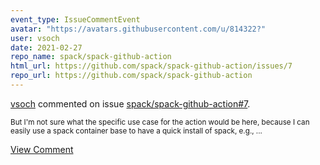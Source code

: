 ```yaml
---
event_type: IssueCommentEvent
avatar: "https://avatars.githubusercontent.com/u/814322?"
user: vsoch
date: 2021-02-27
repo_name: spack/spack-github-action
html_url: https://github.com/spack/spack-github-action/issues/7
repo_url: https://github.com/spack/spack-github-action
---
```


<a href='https://github.com/vsoch' target='_blank'>vsoch</a> commented on issue <a href='https://github.com/spack/spack-github-action/issues/7' target='_blank'>spack/spack-github-action#7</a>.

<small>But I'm not sure what the specific use case for the action would be here, because I can easily use a spack container base to have a quick install of spack, e.g.,...</small>

<a href='https://github.com/spack/spack-github-action/issues/7' target='_blank'>View Comment</a>